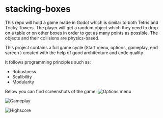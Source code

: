 # stacking-boxes
This repo will hold a game made in Godot which is similar to both Tetris and Tricky Towers. The player will get a random object which they need to drop on a table or on other boxes in order to get as many points as possible. The objects and their collisions are physics-based. 

This project contains a full game cycle (Start menu, options, gameplay, end screen <highscore>) created with the help of good architecture and code quality

It follows programming principles such as:
 - Robustness
 - Scalibility
 - Modularity

Below you can find screenshots of the game:
![Options menu](https://github.com/user-attachments/assets/13db7828-da1d-4dde-b382-a388b88eb938)

![Gameplay](https://github.com/user-attachments/assets/967681cc-5f7a-47a1-aa81-424259861a87)

![Highscore](https://github.com/user-attachments/assets/f10315a0-c9f2-4b25-a266-4d0fb250d704)
